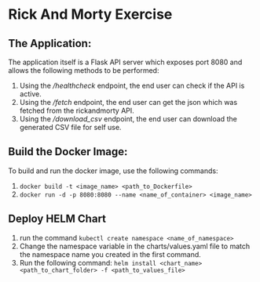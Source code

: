 # Rick And Morty Exercise

## The Application:
The application itself is a Flask API server which exposes port 8080 and allows the following methods to be performed:
1. Using the */healthcheck* endpoint, the end user can check if the API is active.
2. Using the */fetch* endpoint, the end user can get the json which was fetched from the rickandmorty API.
3. Using the */download_csv* endpoint, the end user can download the generated CSV file for self use.

## Build the Docker Image:
To build and run the docker image, use the following commands:
1. ```docker build -t <image_name> <path_to_Dockerfile>```
2. ```docker run -d -p 8080:8080 --name <name_of_container> <image_name>```

## Deploy HELM Chart
1. run the command ```kubectl create namespace <name_of_namespace>```
2. Change the namespace variable in the charts/values.yaml file to match the namespace name you created in the first command.
3. Run the following command:
```helm install <chart_name> <path_to_chart_folder> -f <path_to_values_file>```



